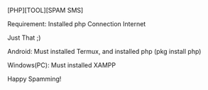 [PHP][TOOL][SPAM SMS]

Requirement:
Installed php
Connection Internet

Just That ;)

Android:
Must installed Termux, and installed php (pkg install php)

Windows(PC):
Must installed XAMPP

Happy Spamming!
